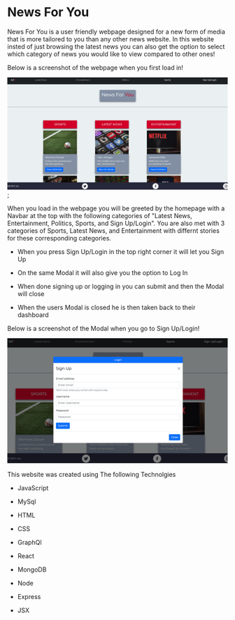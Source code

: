 # News For You

News For You is a user friendly webpage designed for a new form of media that is more tailored to you than any other news website. In this website insted of just browsing the latest news you can also get the option to select which category of news you would like to view compared to other ones!

Below is a screenshot of the webpage when you first load in!

![websitefrontpage](client/src/media/Images/readme/screen1.png);




When you load in the webpage you will be greeted by the homepage with a Navbar at the top with the following categories of "Latest News, Entertainment, Politics, Sports, and Sign Up/Login". You are also met with 3 categories of Sports, Latest News, and Entertainment with differnt stories for these corresponding categories.

* When you press Sign Up/Login in the top right corner it will let you Sign Up

* On the same Modal it will also give you the option to Log In 

* When done signing up or logging in you can submit and then the Modal will close

* When the users Modal is closed he is then taken back to their dashboard

Below is a screenshot of the Modal when you go to Sign Up/Login!

![websitefrontpage](client/src/media/Images/readme/screen2.png)


This website was created using The following Technolgies

 - JavaScript

 - MySql

 - HTML

 - CSS

 - GraphQl

 - React

 - MongoDB

 - Node

 - Express
 
 - JSX




